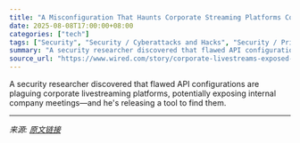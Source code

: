 ```yaml
---
title: "A Misconfiguration That Haunts Corporate Streaming Platforms Could Expose Sensitive Data"
date: 2025-08-08T17:00:00+08:00
categories: ["tech"]
tags: ["Security", "Security / Cyberattacks and Hacks", "Security / Privacy", "Security / Security News", "streaming", "cybersecurity", "security", "hacking", "livestream", "black hat", "DefCon", "Watch List"]
summary: "A security researcher discovered that flawed API configurations are plaguing corporate livestreaming platforms, potentially exposing internal company meetings—and he's releasing a tool to find them."
source_url: "https://www.wired.com/story/corporate-livestreams-exposed-search-tool/"
---
```


A security researcher discovered that flawed API configurations are plaguing corporate livestreaming platforms, potentially exposing internal company meetings—and he's releasing a tool to find them.

---

*来源: [原文链接](https://www.wired.com/story/corporate-livestreams-exposed-search-tool/)*
